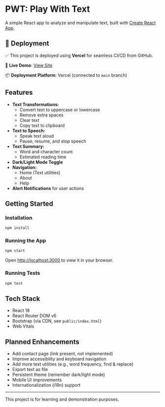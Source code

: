 # PWT: Play With Text

A simple React app to analyze and manipulate text, built with [Create React App](https://github.com/facebook/create-react-app).

## 🚀 Deployment

✅ This project is deployed using **Vercel** for seamless CI/CD from GitHub.

🔗 **Live Demo**: [View Site](https://play-with-text-virid.vercel.app/)

📦 **Deployment Platform**: Vercel (connected to `main` branch)

## Features

- **Text Transformations:**  
  - Convert text to uppercase or lowercase  
  - Remove extra spaces  
  - Clear text  
  - Copy text to clipboard  
- **Text to Speech:**  
  - Speak text aloud  
  - Pause, resume, and stop speech  
- **Text Summary:**  
  - Word and character count  
  - Estimated reading time  
- **Dark/Light Mode Toggle**
- **Navigation:**  
  - Home (Text utilities)  
  - About  
  - Help  
- **Alert Notifications** for user actions

## Getting Started

### Installation

```bash
npm install
```

### Running the App

```bash
npm start
```
Open [http://localhost:3000](http://localhost:3000) to view it in your browser.

### Running Tests

```bash
npm test
```

## Tech Stack

- React 18
- React Router DOM v6
- Bootstrap (via CDN, see `public/index.html`)
- Web Vitals

## Planned Enhancements

- Add contact page (link present, not implemented)
- Improve accessibility and keyboard navigation
- Add more text utilities (e.g., word frequency, find & replace)
- Export text as file
- Persistent theme (remember dark/light mode)
- Mobile UI improvements
- Internationalization (i18n) support

---

This project is for learning and demonstration purposes.
